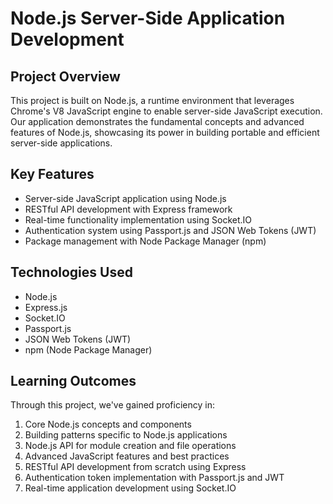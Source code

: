 # Node.js Server-Side Application Development

## Project Overview

This project is built on Node.js, a runtime environment that leverages Chrome's V8 JavaScript engine to enable server-side JavaScript execution. Our application demonstrates the fundamental concepts and advanced features of Node.js, showcasing its power in building portable and efficient server-side applications.

## Key Features

- Server-side JavaScript application using Node.js
- RESTful API development with Express framework
- Real-time functionality implementation using Socket.IO
- Authentication system using Passport.js and JSON Web Tokens (JWT)
- Package management with Node Package Manager (npm)

## Technologies Used

- Node.js
- Express.js
- Socket.IO
- Passport.js
- JSON Web Tokens (JWT)
- npm (Node Package Manager)

## Learning Outcomes

Through this project, we've gained proficiency in:

1. Core Node.js concepts and components
2. Building patterns specific to Node.js applications
3. Node.js API for module creation and file operations
4. Advanced JavaScript features and best practices
5. RESTful API development from scratch using Express
6. Authentication token implementation with Passport.js and JWT
7. Real-time application development using Socket.IO
